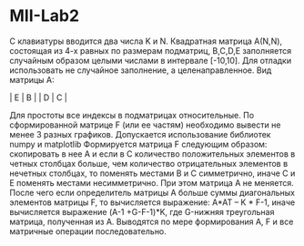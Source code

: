 # MII-Lab2
С клавиатуры вводится два числа K и N. Квадратная матрица А(N,N), состоящая из 4-х равных по размерам подматриц, B,C,D,E заполняется случайным образом целыми числами в интервале [-10,10]. Для отладки использовать не случайное заполнение, а целенаправленное. Вид матрицы А:

| Е | В |
| D |	С |

Для простоты все индексы в подматрицах относительные. 
По сформированной матрице F (или ее частям) необходимо вывести не менее 3 разных графиков.
Допускается использование библиотек numpy  и matplotlib
Формируется матрица F следующим образом: скопировать в нее А и если в С количество положительных элементов в четных столбцах больше, чем количество отрицательных  элементов в нечетных столбцах, то поменять местами В и С симметрично, иначе С и Е поменять местами несимметрично. При этом матрица А не меняется. После чего если определитель матрицы А больше суммы диагональных элементов матрицы F, то вычисляется выражение: A*AT – K * F-1, иначе вычисляется выражение (A-1 +G-F-1)*K, где G-нижняя треугольная матрица, полученная из А. Выводятся по мере формирования А, F и все матричные операции последовательно.
